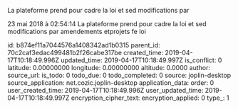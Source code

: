 La plateforme prend pour cadre la loi et sed modifications par

23 mai 2018 à 02:54:14
La plateforme prend pour cadre la loi et sed modifications par
amendements etprojets fe loi


id: b874ef11a7044576a1408342ad1b0315
parent_id: 70c2caf3edac499481b2f26cabe317be
created_time: 2019-04-17T10:18:49.996Z
updated_time: 2019-04-17T10:18:49.997Z
is_conflict: 0
latitude: 0.00000000
longitude: 0.00000000
altitude: 0.0000
author: 
source_url: 
is_todo: 0
todo_due: 0
todo_completed: 0
source: joplin-desktop
source_application: net.cozic.joplin-desktop
application_data: 
order: 0
user_created_time: 2019-04-17T10:18:49.996Z
user_updated_time: 2019-04-17T10:18:49.997Z
encryption_cipher_text: 
encryption_applied: 0
type_: 1